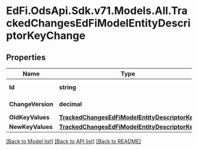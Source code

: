 # EdFi.OdsApi.Sdk.v71.Models.All.TrackedChangesEdFiModelEntityDescriptorKeyChange

## Properties

Name | Type | Description | Notes
------------ | ------------- | ------------- | -------------
**Id** | **string** | Resource identifier | [optional] 
**ChangeVersion** | **decimal** | Change version | [optional] 
**OldKeyValues** | [**TrackedChangesEdFiModelEntityDescriptorKey**](TrackedChangesEdFiModelEntityDescriptorKey.md) |  | [optional] 
**NewKeyValues** | [**TrackedChangesEdFiModelEntityDescriptorKey**](TrackedChangesEdFiModelEntityDescriptorKey.md) |  | [optional] 

[[Back to Model list]](../../README.md#documentation-for-models) [[Back to API list]](../../README.md#documentation-for-api-endpoints) [[Back to README]](../../README.md)

